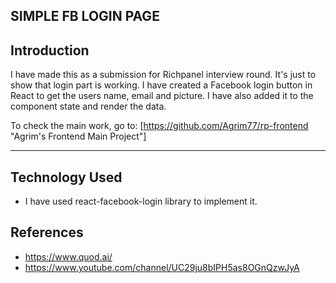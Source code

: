 ## SIMPLE FB LOGIN PAGE

## Introduction

I have made this as a submission for Richpanel interview round. It's just to show that login part is working.
I have created a Facebook login button in React to get the users name, email and picture. I have also added it to the component state and render the data.

To check the main work, go to:
[https://github.com/Agrim77/rp-frontend "Agrim's Frontend Main Project"]

<hr />

## Technology Used

- I have used react-facebook-login library to implement it.

## References

- https://www.quod.ai/
- https://www.youtube.com/channel/UC29ju8bIPH5as8OGnQzwJyA
